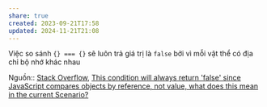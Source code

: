 ```yaml
---
share: true
created: 2023-09-21T17:58
updated: 2024-11-21T21:08
---
```

Việc so sánh `{} === {}` sẽ luôn trả giá trị là `false` bởi vì mỗi vật thể có địa chỉ bộ nhớ khác nhau

Nguồn:: [Stack Overflow](../../../../../%CE%9E%20Ngu%E1%BB%93n%20v%C3%A0%20t%C3%A0i%20nguy%C3%AAn%20h%E1%BB%97%20tr%E1%BB%A3/%CE%9E%20Ngu%E1%BB%93n/Stack%20Overflow.md), [This condition will always return 'false' since JavaScript compares objects by reference, not value, what does this mean in the current Scenario?](https://stackoverflow.com/a/77140099/3416774)
